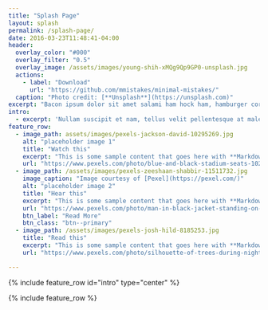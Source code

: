 ```yaml
---
title: "Splash Page"
layout: splash
permalink: /splash-page/
date: 2016-03-23T11:48:41-04:00
header:
  overlay_color: "#000"
  overlay_filter: "0.5"
  overlay_image: /assets/images/young-shih-xMQg9Qp9GP0-unsplash.jpg
  actions:
    - label: "Download"
      url: "https://github.com/mmistakes/minimal-mistakes/"
  caption: "Photo credit: [**Unsplash**](https://unsplash.com)"
excerpt: "Bacon ipsum dolor sit amet salami ham hock ham, hamburger corned beef short ribs kielbasa biltong t-bone drumstick tri-tip tail sirloin pork chop."
intro: 
  - excerpt: 'Nullam suscipit et nam, tellus velit pellentesque at malesuada, enim eaque. Quis nulla, netus tempor in diam gravida tincidunt, *proin faucibus* voluptate felis id sollicitudin. Centered with `type="center"`'
feature_row:
  - image_path: assets/images/pexels-jackson-david-10295269.jpg
    alt: "placeholder image 1"
    title: "Watch this"
    excerpt: "This is some sample content that goes here with **Markdown** formatting."
    url: "https://www.pexels.com/photo/blue-and-black-stadium-seats-10295269/"
  - image_path: /assets/images/pexels-zeeshaan-shabbir-11511732.jpg
    image_caption: "Image courtesy of [Pexel](https://pexel.com/)"
    alt: "placeholder image 2"
    title: "Hear this"
    excerpt: "This is some sample content that goes here with **Markdown** formatting."
    url: "https://www.pexels.com/photo/man-in-black-jacket-standing-on-snow-covered-ground-11511732/"
    btn_label: "Read More"
    btn_class: "btn--primary"
  - image_path: /assets/images/pexels-josh-hild-8185253.jpg
    title: "Read this"
    excerpt: "This is some sample content that goes here with **Markdown** formatting."
    url: "https://www.pexels.com/photo/silhouette-of-trees-during-night-time-8185253/"

---
```


{% include feature_row id="intro" type="center" %}

{% include feature_row %}
